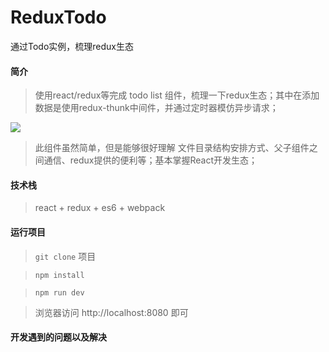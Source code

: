 # ReduxTodo
通过Todo实例，梳理redux生态

#### 简介
> 使用react/redux等完成 todo list 组件，梳理一下redux生态；其中在添加数据是使用redux-thunk中间件，并通过定时器模仿异步请求；

![](./app/icons/react-show.gif) 

> 此组件虽然简单，但是能够很好理解 文件目录结构安排方式、父子组件之间通信、redux提供的便利等；基本掌握React开发生态；

#### 技术栈
> react + redux + es6 + webpack 


#### 运行项目
> `git clone` 项目

> `npm install`

> `npm run dev` 

> 浏览器访问 http://localhost:8080 即可

#### 开发遇到的问题以及解决



